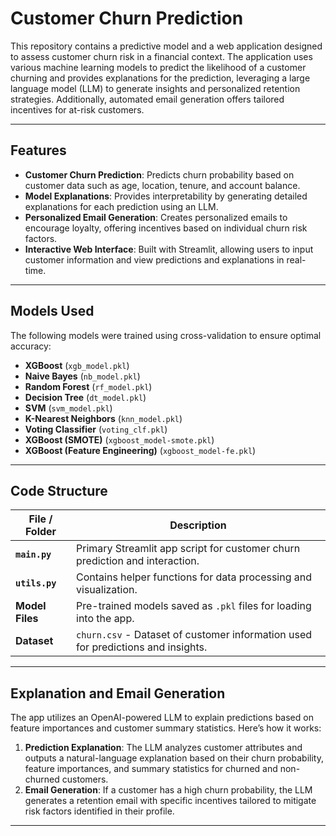 # Customer Churn Prediction

This repository contains a predictive model and a web application designed to assess customer churn risk in a financial context. The application uses various machine learning models to predict the likelihood of a customer churning and provides explanations for the prediction, leveraging a large language model (LLM) to generate insights and personalized retention strategies. Additionally, automated email generation offers tailored incentives for at-risk customers.

---

## Features

- **Customer Churn Prediction**: Predicts churn probability based on customer data such as age, location, tenure, and account balance.
- **Model Explanations**: Provides interpretability by generating detailed explanations for each prediction using an LLM.
- **Personalized Email Generation**: Creates personalized emails to encourage loyalty, offering incentives based on individual churn risk factors.
- **Interactive Web Interface**: Built with Streamlit, allowing users to input customer information and view predictions and explanations in real-time.

---

## Models Used

The following models were trained using cross-validation to ensure optimal accuracy:

- **XGBoost** (`xgb_model.pkl`)
- **Naive Bayes** (`nb_model.pkl`)
- **Random Forest** (`rf_model.pkl`)
- **Decision Tree** (`dt_model.pkl`)
- **SVM** (`svm_model.pkl`)
- **K-Nearest Neighbors** (`knn_model.pkl`)
- **Voting Classifier** (`voting_clf.pkl`)
- **XGBoost (SMOTE)** (`xgboost_model-smote.pkl`)
- **XGBoost (Feature Engineering)** (`xgboost_model-fe.pkl`)

---

## Code Structure

| File / Folder                  | Description                                                                 |
|--------------------------------|-----------------------------------------------------------------------------|
| **`main.py`**                  | Primary Streamlit app script for customer churn prediction and interaction. |
| **`utils.py`**                 | Contains helper functions for data processing and visualization.            |
| **Model Files**                | Pre-trained models saved as `.pkl` files for loading into the app.          |
| **Dataset**                    | `churn.csv` - Dataset of customer information used for predictions and insights.|

---

## Explanation and Email Generation

The app utilizes an OpenAI-powered LLM to explain predictions based on feature importances and customer summary statistics. Here’s how it works:

1. **Prediction Explanation**: The LLM analyzes customer attributes and outputs a natural-language explanation based on their churn probability, feature importances, and summary statistics for churned and non-churned customers.
2. **Email Generation**: If a customer has a high churn probability, the LLM generates a retention email with specific incentives tailored to mitigate risk factors identified in their profile.

---


